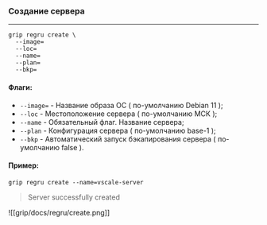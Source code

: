 ### Создание сервера
***
```
grip regru create \
  --image=
  --loc=
  --name=
  --plan=
  --bkp=
```

#### Флаги:
 - `--image=` - Название образа ОС ( по-умолчанию Debian 11 );
 - `--loc` - Местоположение сервера ( по-умолчанию МСК ); 
 - `--name` - Обязательный флаг. Название сервера;
 - `--plan` - Конфигурация сервера ( по-умолчанию base-1 );
 - `--bkp` - Автоматический запуск бэкапирования сервера ( по-умолчанию false ).

#### Пример:
```
grip regru create --name=vscale-server
```
> Server successfully created

![[grip/docs/regru/create.png]]